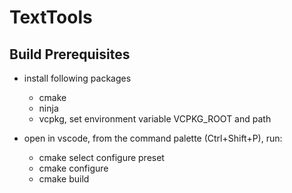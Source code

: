 # TextTools

## Build Prerequisites

- install following packages
  - cmake
  - ninja
  - vcpkg, set environment variable VCPKG_ROOT and path

- open in vscode, from the command palette (Ctrl+Shift+P), run:
  - cmake select configure preset
  - cmake configure
  - cmake build
